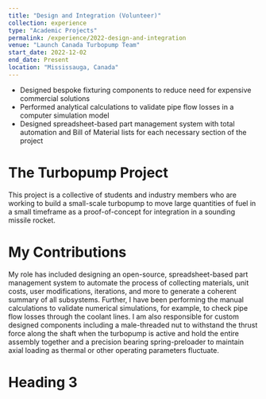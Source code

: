 ```yaml
---
title: "Design and Integration (Volunteer)"
collection: experience
type: "Academic Projects"
permalink: /experience/2022-design-and-integration
venue: "Launch Canada Turbopump Team"
start_date: 2022-12-02
end_date: Present
location: "Mississauga, Canada"
---
```


<ul>
  <li>Designed bespoke fixturing components to reduce need for expensive commercial solutions</li>
  <li>Performed analytical calculations to validate pipe flow losses in a computer simulation model</li>
  <li>Designed spreadsheet-based part management system with total automation and Bill of Material lists for each necessary section of the project</li>
</ul>

The Turbopump Project
======

This project is a collective of students and industry members who are working to build a small-scale turbopump to move large quantities of fuel in a small timeframe as a proof-of-concept for integration in a sounding missile rocket.

My Contributions
======

My role has included designing an open-source, spreadsheet-based part management system to automate the process of collecting materials, unit costs, user modifications, iterations, and more to generate a coherent summary of all subsystems. Further, I have been performing the manual calculations to validate numerical simulations, for example, to check pipe flow losses through the coolant lines. I am also responsible for custom designed components including a male-threaded nut to withstand the thrust force along the shaft when the turbopump is active and hold the entire assembly together and a precision bearing spring-preloader to maintain axial loading as thermal or other operating parameters fluctuate.

Heading 3
======
